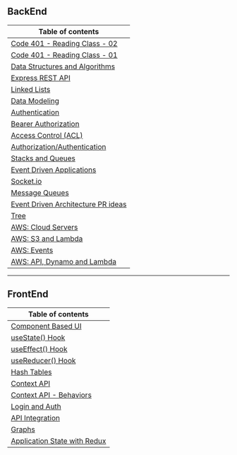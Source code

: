 ## BackEnd

| Table of contents                                                             |
| ----------------------------------------------------------------------------- |
| [Code 401 - Reading Class - 02](./Readings/Class02.md)                        |
| [Code 401 - Reading Class - 01](./Readings/Class01.md)                        |
| [Data Structures and Algorithms](./Readings/DataStructuresandAlgorithms.md)   |
| [Express REST API](./Readings/ExpressRESTAPI.md)                              |
| [Linked Lists](./Readings/linkedLists.md)                                     |
| [Data Modeling](./Readings/DataModeling.md)                                   |
| [Authentication](./Readings/Authentication.md)                                |
| [Bearer Authorization](./Readings/BearerAuthorization.md)                     |
| [Access Control (ACL)](./Readings/AccessControlACL.md)                        |
| [Authorization/Authentication](./Readings/AuthorizationAuthentication.md)     |
| [Stacks and Queues](./Readings/StacksandQueues.md)                            |
| [Event Driven Applications](./Readings/EventDrivenApplications.md)            |
| [Socket.io](./Readings/Socket.io.md)                                          |
| [Message Queues](./Readings/MessageQueues.md)                                 |
| [Event Driven Architecture PR ideas](./Readings/EventDrivenApplicationsPR.md) |
| [Tree](./Readings/Tree.md)                                                    |
| [AWS: Cloud Servers](./Readings/AWSCloudServers.md)                           |
| [AWS: S3 and Lambda](./Readings/AWSS3Lambda.md)                               |
| [AWS: Events](./Readings/AWSEvents.md)                                        |
| [AWS: API, Dynamo and Lambda](./Readings/AWSDynamoLambda.md)                  |

---

## FrontEnd

| Table of contents                                                         |
| ------------------------------------------------------------------------- |
| [Component Based UI](././Readings/ComponentBasedUI.md)                    |
| [useState() Hook](././Readings/useStateHook.md)                           |
| [useEffect() Hook](././Readings/useEffectHook.md)                         |
| [useReducer() Hook](././Readings/AdvancedStatewithReducers.md)            |
| [Hash Tables](././Readings/HashTables.md)                                 |
| [Context API](././Readings/ContextAPI.md)                                 |
| [Context API - Behaviors](././Readings/ContextAPI.md)                     |
| [Login and Auth ](././Readings/LoginandAuth.md)                           |
| [API Integration](././Readings/APIIntegration.md)                         |
| [Graphs](././Readings/GraphsQuiz.md)                                      |
| [Application State with Redux](././Readings/ApplicationStatewithRedux.md) |
